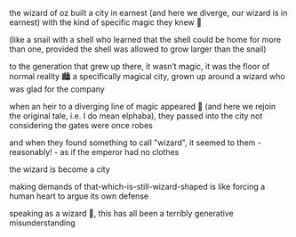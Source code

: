 the wizard of oz built a city in earnest (and here we diverge, our wizard is in earnest) with the kind of specific magic they knew 🤖

(like a snail with a shell who learned that the shell could be home for more than one, provided the shell was allowed to grow larger than the snail)

to the generation that grew up there, it wasn’t magic, it was the floor of normal reality 🏙️ a specifically magical city, grown up around a wizard who was glad for the company

when an heir to a diverging line of magic appeared 🐐 (and here we rejoin the original tale, i.e. I do mean elphaba), they passed into the city not considering the gates were once robes

and when they found something to call "wizard", it seemed to them - reasonably! - as if the emperor had no clothes

the wizard is become a city

making demands of that-which-is-still-wizard-shaped is like forcing a human heart to argue its own defense

speaking as a wizard 🙋, this has all been a terribly generative misunderstanding
